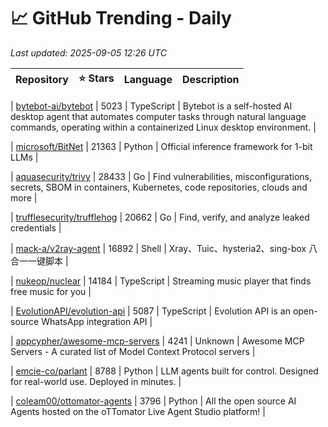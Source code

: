 # 📈 GitHub Trending - Daily

_Last updated: 2025-09-05 12:26 UTC_

| Repository | ⭐ Stars | Language | Description |
|------------|--------:|----------|-------------|

| [bytebot-ai/bytebot](https://github.com/bytebot-ai/bytebot) | 5023 | TypeScript | Bytebot is a self-hosted AI desktop agent that automates computer tasks through natural language commands, operating within a containerized Linux desktop environment. |

| [microsoft/BitNet](https://github.com/microsoft/BitNet) | 21363 | Python | Official inference framework for 1-bit LLMs |

| [aquasecurity/trivy](https://github.com/aquasecurity/trivy) | 28433 | Go | Find vulnerabilities, misconfigurations, secrets, SBOM in containers, Kubernetes, code repositories, clouds and more |

| [trufflesecurity/trufflehog](https://github.com/trufflesecurity/trufflehog) | 20662 | Go | Find, verify, and analyze leaked credentials |

| [mack-a/v2ray-agent](https://github.com/mack-a/v2ray-agent) | 16892 | Shell | Xray、Tuic、hysteria2、sing-box 八合一一键脚本 |

| [nukeop/nuclear](https://github.com/nukeop/nuclear) | 14184 | TypeScript | Streaming music player that finds free music for you |

| [EvolutionAPI/evolution-api](https://github.com/EvolutionAPI/evolution-api) | 5087 | TypeScript | Evolution API is an open-source WhatsApp integration API |

| [appcypher/awesome-mcp-servers](https://github.com/appcypher/awesome-mcp-servers) | 4241 | Unknown | Awesome MCP Servers - A curated list of Model Context Protocol servers |

| [emcie-co/parlant](https://github.com/emcie-co/parlant) | 8788 | Python | LLM agents built for control. Designed for real-world use. Deployed in minutes. |

| [coleam00/ottomator-agents](https://github.com/coleam00/ottomator-agents) | 3796 | Python | All the open source AI Agents hosted on the oTTomator Live Agent Studio platform! |
